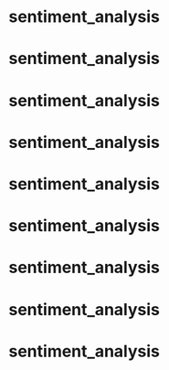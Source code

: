 # sentiment_analysis
# sentiment_analysis
# sentiment_analysis
# sentiment_analysis
# sentiment_analysis
# sentiment_analysis
# sentiment_analysis
# sentiment_analysis
# sentiment_analysis

